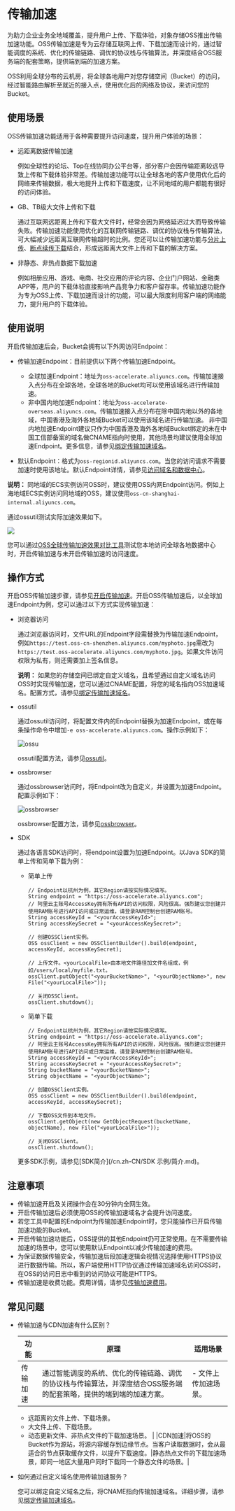 # 传输加速

为助力企业业务全地域覆盖，提升用户上传、下载体验，对象存储OSS推出传输加速功能。OSS传输加速是专为云存储互联网上传、下载加速而设计的，通过智能调度的系统、优化的传输链路、调优的协议栈与传输算法，并深度结合OSS服务端的配套策略，提供端到端的加速方案。

OSS利用全球分布的云机房，将全球各地用户对您存储空间（Bucket）的访问，经过智能路由解析至就近的接入点，使用优化后的网络及协议，来访问您的Bucket。

## 使用场景

OSS传输加速功能适用于各种需要提升访问速度，提升用户体验的场景：

-   远距离数据传输加速

    例如全球性的论坛、Top在线协同办公平台等，部分客户会因传输距离较远导致上传和下载体验非常差。传输加速功能可以让全球各地的客户使用优化后的网络来传输数据，极大地提升上传和下载速度，让不同地域的用户都能有很好的访问体验。

-   GB、TB级大文件上传和下载

    通过互联网远距离上传和下载大文件时，经常会因为网络延迟过大而导致传输失败。传输加速功能使用优化的互联网传输链路、调优的协议栈与传输算法，可大幅减少远距离互联网传输超时的比例。您还可以让传输加速功能与[分片上传](/cn.zh-CN/开发指南/对象/文件（Object）/上传文件（Object）/分片上传和断点续传.md)、[断点续传下载](/cn.zh-CN/开发指南/对象/文件（Object）/下载文件/断点续传下载.md)结合，形成远距离大文件上传和下载的解决方案。

-   非静态、非热点数据下载加速

    例如相册应用、游戏、电商、社交应用的评论内容、企业门户网站、金融类APP等，用户的下载体验直接影响产品竞争力和客户留存率。传输加速功能作为专为OSS上传、下载加速而设计的功能，可以最大限度利用客户端的网络能力，提升用户的下载体验。


## 使用说明

开启传输加速后会，Bucket会拥有以下外网访问Endpoint：

-   传输加速Endpoint：目前提供以下两个传输加速Endpoint。

    -   全球加速Endpoint：地址为`oss-accelerate.aliyuncs.com`。传输加速接入点分布在全球各地，全球各地的Bucket均可以使用该域名进行传输加速。
    -   非中国内地加速Endpoint：地址为`oss-accelerate-overseas.aliyuncs.com`。传输加速接入点分布在除中国内地以外的各地域，中国香港及海外各地域Bucket可以使用该域名进行传输加速。
    非中国内地加速Endpoint建议只作为中国香港及海外各地域Bucket绑定的未在中国工信部备案的域名做CNAME指向时使用，其他场景均建议使用全球加速Endpoint。更多信息，请参见[绑定传输加速域名](/cn.zh-CN/控制台用户指南/存储空间管理/传输管理/绑定传输加速域名.md)。

-   默认Endpoint：格式为`oss-regionid.aliyuncs.com`。当您的访问请求不需要加速时使用该地址。默认Endpoint详情，请参见[访问域名和数据中心](/cn.zh-CN/开发指南/访问域名（Endpoint）/访问域名和数据中心.md)。

**说明：** 同地域的ECS实例访问OSS时，建议使用OSS内网Endpoint访问。例如上海地域ECS实例访问同地域的OSS，建议使用`oss-cn-shanghai-internal.aliyuncs.com`。

通过ossutil测试实际加速效果如下。

![](https://static-aliyun-doc.oss-accelerate.aliyuncs.com/assets/img/zh-CN/2347559951/p57059.png)

您可以通过[OSS全球传输加速效果对比工具](https://oss-accelerate-test.oss-accelerate.aliyuncs.com/acc/oss-transfer-acc.html)测试您本地访问全球各地数据中心时，开启传输加速与未开启传输加速的访问速度。

## 操作方式

开启OSS传输加速步骤，请参见[开启传输加速](/cn.zh-CN/控制台用户指南/存储空间管理/传输管理/设置传输加速.md)。开启OSS传输加速后，以全球加速Endpoint为例，您可以通过以下方式实现传输加速：

-   浏览器访问

    通过浏览器访问时，文件URL的Endpoint字段需替换为传输加速Endpoint，例如`https://test.oss-cn-shenzhen.aliyuncs.com/myphoto.jpg`需改为`https://test.oss-accelerate.aliyuncs.com/myphoto.jpg`。如果文件访问权限为私有，则还需要加上签名信息。

    **说明：** 如果您的存储空间已绑定自定义域名，且希望通过自定义域名访问OSS时实现传输加速，您可以通过CNAME配置，将您的域名指向OSS加速域名。配置方式，请参见[绑定传输加速域名](/cn.zh-CN/控制台用户指南/存储空间管理/传输管理/绑定传输加速域名.md)。

-   ossutil

    通过ossutil访问时，将配置文件内的Endpoint替换为加速Endpoint，或在每条操作命令中增加`-e oss-accelerate.aliyuncs.com`。操作示例如下：

    ![ossu](https://static-aliyun-doc.oss-accelerate.aliyuncs.com/assets/img/zh-CN/4714679061/p208891.png)

    ossutil配置方法，请参见[ossutil](/cn.zh-CN/常用工具/命令行工具ossutil/常用命令/config.md)。

-   ossbrowser

    通过ossbrowser访问时，将Endpoint改为自定义，并设置为加速Endpoint。配置示例如下：

    ![ossbrowser](https://static-aliyun-doc.oss-accelerate.aliyuncs.com/assets/img/zh-CN/5714679061/p208892.png)

    ossbrowser配置方法，请参见[ossbrowser](/cn.zh-CN/常用工具/图形化管理工具ossbrowser/快速开始.md)。

-   SDK

    通过各语言SDK访问时，将endpoint设置为加速Endpoint。以Java SDK的简单上传和简单下载为例：

    -   简单上传

        ```
        // Endpoint以杭州为例，其它Region请按实际情况填写。
        String endpoint = "https://oss-accelerate.aliyuncs.com";
        // 阿里云主账号AccessKey拥有所有API的访问权限，风险很高。强烈建议您创建并使用RAM账号进行API访问或日常运维，请登录RAM控制台创建RAM账号。
        String accessKeyId = "<yourAccessKeyId>";
        String accessKeySecret = "<yourAccessKeySecret>";
        
        // 创建OSSClient实例。
        OSS ossClient = new OSSClientBuilder().build(endpoint, accessKeyId, accessKeySecret);
        
        // 上传文件。<yourLocalFile>由本地文件路径加文件名组成，例如/users/local/myfile.txt。
        ossClient.putObject("<yourBucketName>", "<yourObjectName>", new File("<yourLocalFile>"));
        
        // 关闭OSSClient。
        ossClient.shutdown();
        ```

    -   简单下载

        ```
        // Endpoint以杭州为例，其它Region请按实际情况填写。
        String endpoint = "https://oss-accelerate.aliyuncs.com";
        // 阿里云主账号AccessKey拥有所有API的访问权限，风险很高。强烈建议您创建并使用RAM账号进行API访问或日常运维，请登录RAM控制台创建RAM账号。
        String accessKeyId = "<yourAccessKeyId>";
        String accessKeySecret = "<yourAccessKeySecret>";
        String bucketName = "<yourBucketName>";
        String objectName = "<yourObjectName>";
        
        // 创建OSSClient实例。
        OSS ossClient = new OSSClientBuilder().build(endpoint, accessKeyId, accessKeySecret);
        
        // 下载OSS文件到本地文件。
        ossClient.getObject(new GetObjectRequest(bucketName, objectName), new File("<yourLocalFile>"));
        
        // 关闭OSSClient。
        ossClient.shutdown();
        ```

    更多SDK示例，请参见[SDK简介](/cn.zh-CN/SDK 示例/简介.md)。


## 注意事项

-   传输加速开启及关闭操作会在30分钟内全网生效。
-   开启传输加速后必须使用OSS的传输加速域名才会提升访问速度。
-   若您工具中配置的Endpoint为传输加速Endpoint时，您只能操作已开启传输加速功能的Bucket。
-   开启传输加速功能后，OSS提供的其他Endpoint仍可正常使用。在不需要传输加速的场景中，您可以使用默认Endpoint以减少传输加速的费用。
-   为保证数据传输安全，传输加速后段加速逻辑会视情况选择使用HTTPS协议进行数据传输。所以，客户端使用HTTP协议通过传输加速域名访问OSS时，在OSS的访问日志中看到的访问协议可能是HTTPS。
-   传输加速是收费功能。费用详情，请参见[传输加速费用](/cn.zh-CN/计量计费/计量项和计费项/传输加速费用.md)。

## 常见问题

-   传输加速与CDN加速有什么区别？

    |功能|原理|适用场景|
    |--|--|----|
    |传输加速|通过智能调度的系统、优化的传输链路、调优的协议栈与传输算法，并深度结合OSS服务端的配套策略，提供的端到端的加速方案。|    -   文件上传加速场景。
    -   远距离的文件上传、下载场景。
    -   大文件上传、下载场景。
    -   动态更新文件、非热点文件的下载加速场景。 |
    |CDN加速|将OSS的Bucket作为源站，将源内容缓存到边缘节点。当客户读取数据时，会从最适合的节点获取缓存文件，以提升下载速度。|静态热点文件的下载加速场景，即同一地区大量用户同时下载同一个静态文件的场景。|

-   如何通过自定义域名使用传输加速服务？

    您可以绑定自定义域名之后，将CNAME指向传输加速域名。详细步骤，请参见[绑定传输加速域名](/cn.zh-CN/控制台用户指南/存储空间管理/传输管理/绑定传输加速域名.md)。


